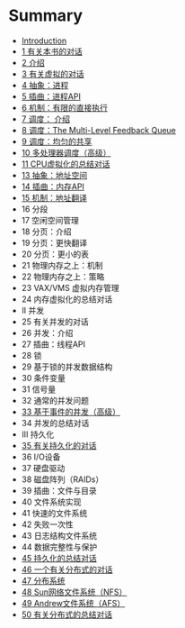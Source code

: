 # Summary

* [Introduction](README.md)
* [1 有关本书的对话](chapter1.md)
* [2 介绍](chapter2.md)
* [3 有关虚拟的对话](chapter3.md)
* [4 抽象：进程](chapter4.md)
* [5 插曲：进程API](chapter5.md)
* [6 机制：有限的直接执行](chapter6.md)
* [7 调度： 介绍](chapter7.md)
* [8 调度：The Multi-Level Feedback Queue](chapter8.md)
* [9 调度：均匀的共享](chapter9.md)
* [10 多处理器调度（高级）](chapter10.md)
* [11 CPU虚拟化的总结对话](chapter11.md)
* [13 抽象：地址空间](chapter13.md)
* [14 插曲：内存API](chapter14.md)
* [15 机制：地址翻译](chapter15.md)
* 16 分段
* 17 空闲空间管理
* 18 分页：介绍
* 19 分页：更快翻译
* 20 分页：更小的表
* 21 物理内存之上：机制
* 22 物理内存之上：策略
* 23 VAX/VMS 虚拟内存管理
* 24 内存虚拟化的总结对话
* II 并发
* 25 有关并发的对话
* 26 并发：介绍
* 27 插曲：线程API
* 28 锁
* 29 基于锁的并发数据结构
* 30 条件变量
* 31 信号量
* 32 通常的并发问题
* [33 基于事件的并发（高级）](chapter33.md)
* 34 并发的总结对话
* III 持久化
* [35 有关持久化的对话](chapter35.md)
* 36 I/O设备
* 37 硬盘驱动
* 38 磁盘阵列（RAIDs）
* 39 插曲：文件与目录
* 40 文件系统实现
* 41 快速的文件系统
* 42 失败一次性
* 43 日志结构文件系统
* 44 数据完整性与保护
* [45 持久化的总结对话](chapter45.md)
* [46 一个有关分布式的对话](chapter46.md)
* [47 分布系统](chapter47.md)
* [48 Sun网络文件系统（NFS）](chapter48.md)
* [49 Andrew文件系统（AFS）](chapter49.md)
* [50 有关分布式的总结对话](chapter50.md)

